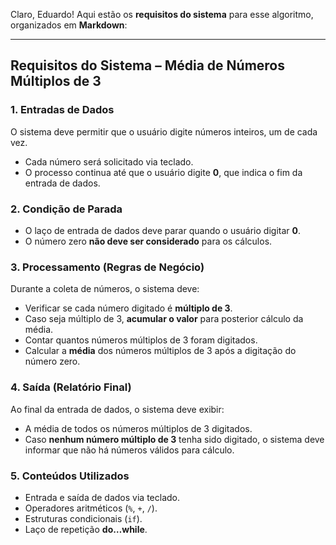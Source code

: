 Claro, Eduardo! Aqui estão os **requisitos do sistema** para esse algoritmo, organizados em **Markdown**:

---

## Requisitos do Sistema – Média de Números Múltiplos de 3

### 1. Entradas de Dados

O sistema deve permitir que o usuário digite números inteiros, um de cada vez.

* Cada número será solicitado via teclado.
* O processo continua até que o usuário digite **0**, que indica o fim da entrada de dados.

### 2. Condição de Parada

* O laço de entrada de dados deve parar quando o usuário digitar **0**.
* O número zero **não deve ser considerado** para os cálculos.

### 3. Processamento (Regras de Negócio)

Durante a coleta de números, o sistema deve:

* Verificar se cada número digitado é **múltiplo de 3**.
* Caso seja múltiplo de 3, **acumular o valor** para posterior cálculo da média.
* Contar quantos números múltiplos de 3 foram digitados.
* Calcular a **média** dos números múltiplos de 3 após a digitação do número zero.

### 4. Saída (Relatório Final)

Ao final da entrada de dados, o sistema deve exibir:

* A média de todos os números múltiplos de 3 digitados.
* Caso **nenhum número múltiplo de 3** tenha sido digitado, o sistema deve informar que não há números válidos para cálculo.

### 5. Conteúdos Utilizados

* Entrada e saída de dados via teclado.
* Operadores aritméticos (`%`, `+`, `/`).
* Estruturas condicionais (`if`).
* Laço de repetição **do…while**.
